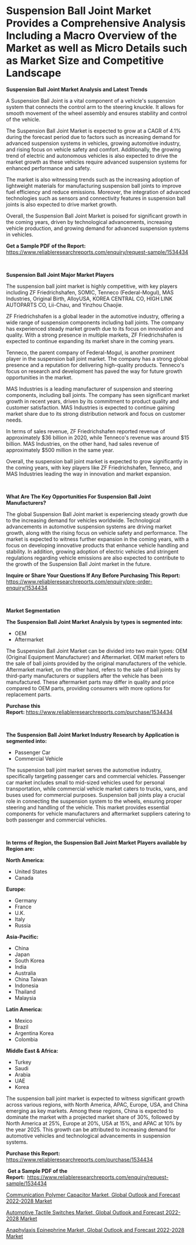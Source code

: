 <p><h1>Suspension Ball Joint Market Provides a Comprehensive Analysis Including a Macro Overview of the Market as well as Micro Details such as Market Size and Competitive Landscape</h1></p><p><strong>Suspension Ball Joint Market Analysis and Latest Trends</strong></p>
<p><p>A Suspension Ball Joint is a vital component of a vehicle's suspension system that connects the control arm to the steering knuckle. It allows for smooth movement of the wheel assembly and ensures stability and control of the vehicle.</p><p>The Suspension Ball Joint Market is expected to grow at a CAGR of 4.1% during the forecast period due to factors such as increasing demand for advanced suspension systems in vehicles, growing automotive industry, and rising focus on vehicle safety and comfort. Additionally, the growing trend of electric and autonomous vehicles is also expected to drive the market growth as these vehicles require advanced suspension systems for enhanced performance and safety.</p><p>The market is also witnessing trends such as the increasing adoption of lightweight materials for manufacturing suspension ball joints to improve fuel efficiency and reduce emissions. Moreover, the integration of advanced technologies such as sensors and connectivity features in suspension ball joints is also expected to drive market growth.</p><p>Overall, the Suspension Ball Joint Market is poised for significant growth in the coming years, driven by technological advancements, increasing vehicle production, and growing demand for advanced suspension systems in vehicles.</p></p>
<p><strong>Get a Sample PDF of the Report:&nbsp;</strong> <a href="https://www.reliableresearchreports.com/enquiry/request-sample/1534434">https://www.reliableresearchreports.com/enquiry/request-sample/1534434</a></p>
<p>&nbsp;</p>
<p><strong>Suspension Ball Joint Major Market Players</strong></p>
<p><p>The suspension ball joint market is highly competitive, with key players including ZF Friedrichshafen, SOMIC, Tenneco (Federal-Mogul), MAS Industries, Original Birth, AlloyUSA, KOREA CENTRAL CO, HIGH LINK AUTOPARTS CO, Lii-Chau, and Yinzhou Chaojie.</p><p>ZF Friedrichshafen is a global leader in the automotive industry, offering a wide range of suspension components including ball joints. The company has experienced steady market growth due to its focus on innovation and quality. With a strong presence in multiple markets, ZF Friedrichshafen is expected to continue expanding its market share in the coming years.</p><p>Tenneco, the parent company of Federal-Mogul, is another prominent player in the suspension ball joint market. The company has a strong global presence and a reputation for delivering high-quality products. Tenneco's focus on research and development has paved the way for future growth opportunities in the market.</p><p>MAS Industries is a leading manufacturer of suspension and steering components, including ball joints. The company has seen significant market growth in recent years, driven by its commitment to product quality and customer satisfaction. MAS Industries is expected to continue gaining market share due to its strong distribution network and focus on customer needs.</p><p>In terms of sales revenue, ZF Friedrichshafen reported revenue of approximately $36 billion in 2020, while Tenneco's revenue was around $15 billion. MAS Industries, on the other hand, had sales revenue of approximately $500 million in the same year.</p><p>Overall, the suspension ball joint market is expected to grow significantly in the coming years, with key players like ZF Friedrichshafen, Tenneco, and MAS Industries leading the way in innovation and market expansion.</p></p>
<p>&nbsp;</p>
<p><strong>What Are The Key Opportunities For Suspension Ball Joint Manufacturers?</strong></p>
<p><p>The global Suspension Ball Joint market is experiencing steady growth due to the increasing demand for vehicles worldwide. Technological advancements in automotive suspension systems are driving market growth, along with the rising focus on vehicle safety and performance. The market is expected to witness further expansion in the coming years, with a focus on developing innovative products that enhance vehicle handling and stability. In addition, growing adoption of electric vehicles and stringent regulations regarding vehicle emissions are also expected to contribute to the growth of the Suspension Ball Joint market in the future.</p></p>
<p><strong>Inquire or Share Your Questions If Any Before Purchasing This Report:</strong> <a href="https://www.reliableresearchreports.com/enquiry/pre-order-enquiry/1534434">https://www.reliableresearchreports.com/enquiry/pre-order-enquiry/1534434</a></p>
<p>&nbsp;</p>
<p><strong>Market Segmentation</strong></p>
<p><strong>The Suspension Ball Joint Market Analysis by types is segmented into:</strong></p>
<p><ul><li>OEM</li><li>Aftermarket</li></ul></p>
<p><p>The Suspension Ball Joint Market can be divided into two main types: OEM (Original Equipment Manufacturer) and Aftermarket. OEM market refers to the sale of ball joints provided by the original manufacturers of the vehicle. Aftermarket market, on the other hand, refers to the sale of ball joints by third-party manufacturers or suppliers after the vehicle has been manufactured. These aftermarket parts may differ in quality and price compared to OEM parts, providing consumers with more options for replacement parts.</p></p>
<p><strong>Purchase this Report:&nbsp;</strong><a href="https://www.reliableresearchreports.com/purchase/1534434">https://www.reliableresearchreports.com/purchase/1534434</a></p>
<p>&nbsp;</p>
<p><strong>The Suspension Ball Joint Market Industry Research by Application is segmented into:</strong></p>
<p><ul><li>Passenger Car</li><li>Commercial Vehicle</li></ul></p>
<p><p>The suspension ball joint market serves the automotive industry, specifically targeting passenger cars and commercial vehicles. Passenger car market includes small to mid-sized vehicles used for personal transportation, while commercial vehicle market caters to trucks, vans, and buses used for commercial purposes. Suspension ball joints play a crucial role in connecting the suspension system to the wheels, ensuring proper steering and handling of the vehicle. This market provides essential components for vehicle manufacturers and aftermarket suppliers catering to both passenger and commercial vehicles.</p></p>
<p>&nbsp;</p>
<p><strong>In terms of Region, the Suspension Ball Joint Market Players available by Region are:</strong></p>
<p>
    <p> <strong> North America: </strong>
        <ul>
            <li>United States</li>
            <li>Canada</li>
        </ul>
        </p> 
    <p> <strong> Europe: </strong>
        <ul>
            <li>Germany</li>
            <li>France</li>
            <li>U.K.</li>
            <li>Italy</li>
            <li>Russia</li>
        </ul>
        </p> 
    <p> <strong> Asia-Pacific: </strong>
        <ul>
            <li>China</li>
            <li>Japan</li>
            <li>South Korea</li>
            <li>India</li>
            <li>Australia</li>
            <li>China Taiwan</li>
            <li>Indonesia</li>
            <li>Thailand</li>
            <li>Malaysia</li>
        </ul>
        </p> 
    <p> <strong> Latin America: </strong>
        <ul>
            <li>Mexico</li>
            <li>Brazil</li>
            <li>Argentina Korea</li>
            <li>Colombia</li>
        </ul>
        </p> 
    <p> <strong> Middle East & Africa: </strong>
        <ul>
            <li>Turkey</li>
            <li>Saudi</li>
            <li>Arabia</li>
            <li>UAE</li>
            <li>Korea</li>
        </ul>
    </p>
    </p>
<p><p>The suspension ball joint market is expected to witness significant growth across various regions, with North America, APAC, Europe, USA, and China emerging as key markets. Among these regions, China is expected to dominate the market with a projected market share of 30%, followed by North America at 25%, Europe at 20%, USA at 15%, and APAC at 10% by the year 2025. This growth can be attributed to increasing demand for automotive vehicles and technological advancements in suspension systems.</p></p>
<p><strong>Purchase this Report: </strong><a href="https://www.reliableresearchreports.com/purchase/1534434">https://www.reliableresearchreports.com/purchase/1534434</a></p>
<p>&nbsp;<strong>Get a Sample PDF of the Report:&nbsp;&nbsp;</strong><a href="https://www.reliableresearchreports.com/enquiry/request-sample/1534434">https://www.reliableresearchreports.com/enquiry/request-sample/1534434</a></p>
<p><strong></strong></p>
<p><p><a href="https://view.publitas.com/reportprime-1/communication-polymer-capacitor-market-global-outlook-and-forecast-2022-2028-market-research-report-provides-thorough-industry-overview-which-offers-an-in-depth-analysis-of-product-trends-and-new-market-divisions/">Communication Polymer Capacitor Market, Global Outlook and Forecast 2022-2028 Market</a></p><p><a href="https://view.publitas.com/reportprime-1/automotive-tactile-switches-market-global-outlook-and-forecast-2022-2028-market-share-market-new-trends-analysis-report-by-type-by-application-by-end-use-by-region-and-segment-forecasts-2023-2030/">Automotive Tactile Switches Market, Global Outlook and Forecast 2022-2028 Market</a></p><p><a href="https://view.publitas.com/reportprime-1/anaphylaxis-epinephrine-market-global-outlook-and-forecast-2022-2028-market-share-market-new-trends-analysis-report-by-type-by-application-by-end-use-by-region-and-segment-forecasts-2023-2030/">Anaphylaxis Epinephrine Market, Global Outlook and Forecast 2022-2028 Market</a></p></p>